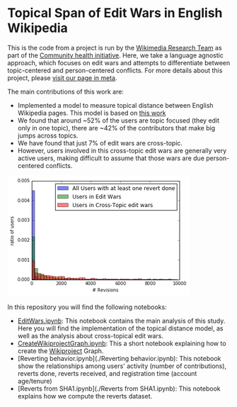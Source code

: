 # Topical Span of Edit Wars in English Wikipedia

This is the code from a  project is run by the [Wikimedia Research Team](https://research.wikimedia.org)  as part of the [Community health initiative](https://meta.wikimedia.org/wiki/Community_health_initiative). Here, we take a language agnostic approach, which focuses on edit wars and attempts to differentiate between topic-centered and person-centered conflicts. For more details about this project, please [visit our page in meta](https://meta.wikimedia.org/wiki/Research:Topical_coverage_of_Edit_Wars).

The main contributions of this work are:

* Implemented a model to measure topical distance between English Wikipedia pages. This model is based on [this work](https://meta.wikimedia.org/wiki/Research:Automatic_new_article_topics_suggestion)
* We found that around ~52% of the users are topic focused (they edit only in one topic), there are ~42% of the contributors that make big jumps across topics. 
* We have found that just 7% of edit wars are cross-topic.
* However, users involved in this cross-topic edit wars are generally very active users, making difficult to assume that those wars are due person-centered conflicts.

![Class of edit wars vs number of revisions](img/EditWarsVsRevisions.png)

In this repository you will find the following notebooks:

* [EditWars.ipynb](./EditWars.ipynb): This notebook contains the main analysis of this study. Here you will find the implementation of the topical distance model, as well as the analysis about cross-topical edit wars. 
* [CreateWikiprojectGraph.ipynb](./CreateWikiprojectGraph.ipynb): This a short notebook explaining how to create the [Wikiproject](https://en.wikipedia.org/wiki/Wikipedia:WikiProject) Graph. 
* [Reverting behavior.ipynb](./Reverting behavior.ipynb): This notebook show the relationships among users' activity (number of contributions), reverts done, reverts received, and registration time (account age/tenure)
* [Reverts from SHA1.ipynb](./Reverts from SHA1.ipynb): This notebook explains how we compute the reverts dataset. 




